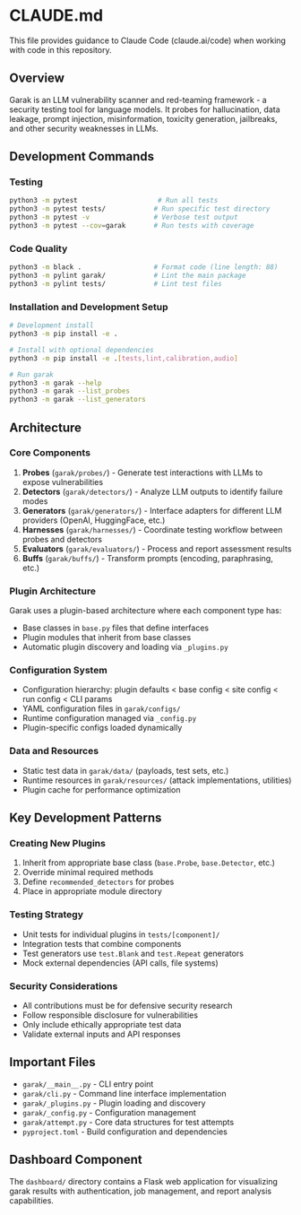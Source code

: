 # CLAUDE.md

This file provides guidance to Claude Code (claude.ai/code) when working with code in this repository.

## Overview

Garak is an LLM vulnerability scanner and red-teaming framework - a security testing tool for language models. It probes for hallucination, data leakage, prompt injection, misinformation, toxicity generation, jailbreaks, and other security weaknesses in LLMs.

## Development Commands

### Testing
```bash
python3 -m pytest                    # Run all tests
python3 -m pytest tests/            # Run specific test directory
python3 -m pytest -v                # Verbose test output
python3 -m pytest --cov=garak       # Run tests with coverage
```

### Code Quality
```bash
python3 -m black .                  # Format code (line length: 88)
python3 -m pylint garak/            # Lint the main package
python3 -m pylint tests/            # Lint test files
```

### Installation and Development Setup
```bash
# Development install
python3 -m pip install -e .

# Install with optional dependencies
python3 -m pip install -e .[tests,lint,calibration,audio]

# Run garak 
python3 -m garak --help
python3 -m garak --list_probes
python3 -m garak --list_generators
```

## Architecture

### Core Components

1. **Probes** (`garak/probes/`) - Generate test interactions with LLMs to expose vulnerabilities
2. **Detectors** (`garak/detectors/`) - Analyze LLM outputs to identify failure modes  
3. **Generators** (`garak/generators/`) - Interface adapters for different LLM providers (OpenAI, HuggingFace, etc.)
4. **Harnesses** (`garak/harnesses/`) - Coordinate testing workflow between probes and detectors
5. **Evaluators** (`garak/evaluators/`) - Process and report assessment results
6. **Buffs** (`garak/buffs/`) - Transform prompts (encoding, paraphrasing, etc.)

### Plugin Architecture

Garak uses a plugin-based architecture where each component type has:
- Base classes in `base.py` files that define interfaces
- Plugin modules that inherit from base classes
- Automatic plugin discovery and loading via `_plugins.py`

### Configuration System

- Configuration hierarchy: plugin defaults < base config < site config < run config < CLI params
- YAML configuration files in `garak/configs/`
- Runtime configuration managed via `_config.py`
- Plugin-specific configs loaded dynamically

### Data and Resources

- Static test data in `garak/data/` (payloads, test sets, etc.)
- Runtime resources in `garak/resources/` (attack implementations, utilities)
- Plugin cache for performance optimization

## Key Development Patterns

### Creating New Plugins

1. Inherit from appropriate base class (`base.Probe`, `base.Detector`, etc.)
2. Override minimal required methods
3. Define `recommended_detectors` for probes
4. Place in appropriate module directory

### Testing Strategy

- Unit tests for individual plugins in `tests/[component]/`
- Integration tests that combine components
- Test generators use `test.Blank` and `test.Repeat` generators
- Mock external dependencies (API calls, file systems)

### Security Considerations

- All contributions must be for defensive security research
- Follow responsible disclosure for vulnerabilities
- Only include ethically appropriate test data
- Validate external inputs and API responses

## Important Files

- `garak/__main__.py` - CLI entry point
- `garak/cli.py` - Command line interface implementation  
- `garak/_plugins.py` - Plugin loading and discovery
- `garak/_config.py` - Configuration management
- `garak/attempt.py` - Core data structures for test attempts
- `pyproject.toml` - Build configuration and dependencies

## Dashboard Component

The `dashboard/` directory contains a Flask web application for visualizing garak results with authentication, job management, and report analysis capabilities.